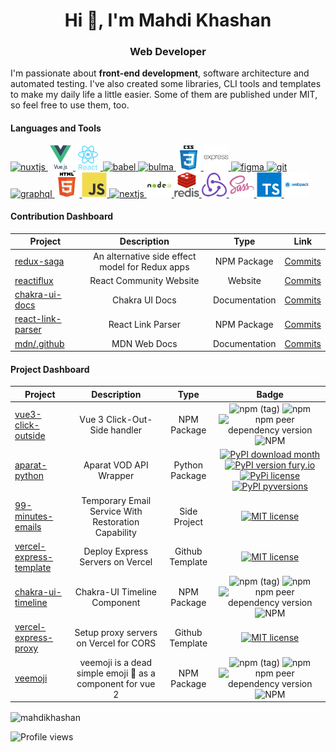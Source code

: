 <h1 align="center">Hi 👋, I'm Mahdi Khashan</h1>
<h3 align="center">Web Developer</h3>

I'm passionate about **front-end development**, software architecture and automated testing. I've also created some libraries, CLI tools and templates to make my daily life a little easier. Some of them are published under MIT, so feel free to use them, too.

#### Languages and Tools

<a href="https://nuxtjs.org/" target="_blank" rel="noreferrer"> <img src="https://www.vectorlogo.zone/logos/nuxtjs/nuxtjs-icon.svg" alt="nuxtjs" width="40" height="40"/> </a> <a href="https://vuejs.org/" target="_blank" rel="noreferrer"> <img src="https://raw.githubusercontent.com/devicons/devicon/master/icons/vuejs/vuejs-original-wordmark.svg" alt="vuejs" width="40" height="40"/> <a href="https://reactjs.org/" target="_blank" rel="noreferrer"> <img src="https://raw.githubusercontent.com/devicons/devicon/master/icons/react/react-original-wordmark.svg" alt="react" width="40" height="40"/> </a> 
<a href="https://babeljs.io/" target="_blank" rel="noreferrer"> <img src="https://www.vectorlogo.zone/logos/babeljs/babeljs-icon.svg" alt="babel" width="40" height="40"/> </a> <a href="https://bulma.io/" target="_blank" rel="noreferrer"> <img src="https://raw.githubusercontent.com/gilbarbara/logos/804dc257b59e144eaca5bc6ffd16949752c6f789/logos/bulma.svg" alt="bulma" width="40" height="40"/> </a> <a href="https://www.w3schools.com/css/" target="_blank" rel="noreferrer"> <img src="https://raw.githubusercontent.com/devicons/devicon/master/icons/css3/css3-original-wordmark.svg" alt="css3" width="40" height="40"/> </a> <a href="https://expressjs.com" target="_blank" rel="noreferrer"> <img src="https://raw.githubusercontent.com/devicons/devicon/master/icons/express/express-original-wordmark.svg" alt="express" width="40" height="40"/> </a> <a href="https://www.figma.com/" target="_blank" rel="noreferrer"> <img src="https://www.vectorlogo.zone/logos/figma/figma-icon.svg" alt="figma" width="40" height="40"/> </a> <a href="https://git-scm.com/" target="_blank" rel="noreferrer"> <img src="https://www.vectorlogo.zone/logos/git-scm/git-scm-icon.svg" alt="git" width="40" height="40"/> </a> <a href="https://graphql.org" target="_blank" rel="noreferrer"> <img src="https://www.vectorlogo.zone/logos/graphql/graphql-icon.svg" alt="graphql" width="40" height="40"/> </a> <a href="https://www.w3.org/html/" target="_blank" rel="noreferrer"> <img src="https://raw.githubusercontent.com/devicons/devicon/master/icons/html5/html5-original-wordmark.svg" alt="html5" width="40" height="40"/> </a> <a href="https://developer.mozilla.org/en-US/docs/Web/JavaScript" target="_blank" rel="noreferrer"> <img src="https://raw.githubusercontent.com/devicons/devicon/master/icons/javascript/javascript-original.svg" alt="javascript" width="40" height="40"/> </a> <a href="https://nextjs.org/" target="_blank" rel="noreferrer"> <img src="https://cdn.worldvectorlogo.com/logos/nextjs-2.svg" alt="nextjs" width="40" height="40"/> </a> <a href="https://nodejs.org" target="_blank" rel="noreferrer"> <img src="https://raw.githubusercontent.com/devicons/devicon/master/icons/nodejs/nodejs-original-wordmark.svg" alt="nodejs" width="40" height="40"/> </a> <a href="https://redis.io" target="_blank" rel="noreferrer"> <img src="https://raw.githubusercontent.com/devicons/devicon/master/icons/redis/redis-original-wordmark.svg" alt="redis" width="40" height="40"/> </a> <a href="https://redux.js.org" target="_blank" rel="noreferrer"> <img src="https://raw.githubusercontent.com/devicons/devicon/master/icons/redux/redux-original.svg" alt="redux" width="40" height="40"/> </a> <a href="https://sass-lang.com" target="_blank" rel="noreferrer"> <img src="https://raw.githubusercontent.com/devicons/devicon/master/icons/sass/sass-original.svg" alt="sass" width="40" height="40"/> </a> <a href="https://www.typescriptlang.org/" target="_blank" rel="noreferrer"> <img src="https://raw.githubusercontent.com/devicons/devicon/master/icons/typescript/typescript-original.svg" alt="typescript" width="40" height="40"/> </a>  </a> <a href="https://webpack.js.org" target="_blank" rel="noreferrer"> <img src="https://raw.githubusercontent.com/devicons/devicon/d00d0969292a6569d45b06d3f350f463a0107b0d/icons/webpack/webpack-original-wordmark.svg" alt="webpack" width="40" height="40"/> </a> </p>

#### Contribution Dashboard

| Project        | Description | Type | Link            |
| -------------- |:-----------:|:----:|:---------------:|
| [redux-saga](https://github.com/redux-saga/redux-saga)| An alternative side effect model for Redux apps | NPM Package | [Commits](https://github.com/redux-saga/redux-saga/commits?author=mahdikhashan) |
| [reactiflux](https://github.com/reactiflux/reactiflux.com) | React Community Website | Website | [Commits](https://github.com/reactiflux/reactiflux.com/commits?author=mahdikhashan) |
| [chakra-ui-docs](https://github.com/chakra-ui/chakra-ui-docs) | Chakra UI Docs | Documentation | [Commits](https://github.com/chakra-ui/chakra-ui-docs/commits?author=mahdikhashan) |
| [react-link-parser](https://github.com/amir2mi/react-link-parser) | React Link Parser | NPM Package | [Commits](https://github.com/amir2mi/react-link-parser/commits?author=mahdikhashan) | 
| [mdn/.github](https://github.com/mdn/.github/commits?author=mahdikhashan) | MDN Web Docs | Documentation | [Commits]() | 


#### Project Dashboard

| Project        | Description | Type | Badge           |
| -------------- |:-----------:|:----:|:---------------:|
| [vue3-click-outside](https://github.com/mahdikhashan/vue3-click-outside)       | Vue 3 Click-Out-Side handler | NPM Package | ![npm (tag)](https://img.shields.io/npm/v/@mahdikhashan/vue3-click-outside/latest?style=plastic) ![npm](https://img.shields.io/npm/dy/@mahdikhashan/vue3-click-outside) ![npm peer dependency version](https://img.shields.io/npm/dependency-version/@mahdikhashan/vue3-click-outside/peer/vue) ![NPM](https://img.shields.io/npm/l/@mahdikhashan/vue3-click-outside)|
| [aparat-python](https://github.com/mahdikhashan/aparat-python)| Aparat VOD API Wrapper | Python Package | [![PyPI download month](https://img.shields.io/pypi/dm/aparat-python.svg)](https://pypi.python.org/pypi/aparat-python/) [![PyPI version fury.io](https://badge.fury.io/py/aparat-python.svg)](https://pypi.python.org/pypi/aparat-python/) [![PyPi license](https://badgen.net/pypi/license/pip/)](https://pypi.org/project/aparat-python/) [![PyPI pyversions](https://img.shields.io/pypi/pyversions/aparat-python.svg)](https://pypi.python.org/pypi/aparat-python/) |
| [99-minutes-emails](https://github.com/mahdikhashan/99-minutes-emails)  | Temporary Email Service With Restoration Capability | Side Project | [![MIT license](https://img.shields.io/badge/License-MIT-blue.svg)](https://lbesson.mit-license.org/) |
| [vercel-express-template](https://github.com/mahdikhashan/vercel-express-template) | Deploy Express Servers on Vercel | Github Template | [![MIT license](https://img.shields.io/badge/License-MIT-blue.svg)](https://lbesson.mit-license.org/) |
| [chakra-ui-timeline](https://github.com/mahdikhashan/chakra-ui-timeline) | Chakra-UI Timeline Component | NPM Package | ![npm (tag)](https://img.shields.io/npm/v/@mahdikhashan/chakra-timeline/latest?style=plastic) ![npm](https://img.shields.io/npm/dy/@mahdikhashan/chakra-timeline) ![npm peer dependency version](https://img.shields.io/npm/dependency-version/@mahdikhashan/chakra-timeline/peer/vue) ![NPM](https://img.shields.io/npm/l/@mahdikhashan/vue3-click-outside)
| [vercel-express-proxy](https://github.com/mahdikhashan/vercel-express-proxy) | Setup proxy servers on Vercel for CORS | Github Template | [![MIT license](https://img.shields.io/badge/License-MIT-blue.svg)](https://lbesson.mit-license.org/) |
| [veemoji](https://github.com/mahdikhashan/veemoji) | veemoji is a dead simple emoji 🚀 as a component for vue 2 | NPM Package | ![npm (tag)](https://img.shields.io/npm/v/veemoji/latest?style=plastic) ![npm](https://img.shields.io/npm/dy/veemoji) ![npm peer dependency version](https://img.shields.io/npm/dependency-version/veemoji/peer/vue) ![NPM](https://img.shields.io/npm/l/veemoji)

<p><img align="center" src="https://github-readme-stats.vercel.app/api/top-langs?username=mahdikhashan&show_icons=true&locale=en&layout=compact" alt="mahdikhashan" /></p>

![Profile views](https://gpvc.arturio.dev/mahdikhashan)

<!--
**mahdikhashan/mahdikhashan** is a ✨ _special_ ✨ repository because its `README.md` (this file) appears on your GitHub profile.

Here are some ideas to get you started:

📫 For **part-time** and **project (hourly-based)** collaboration write to mohi[at]nanoman.space.

- 🔭 I’m currently working on ...
- 🌱 I’m currently learning ...
- 👯 I’m looking to collaborate on ...
- 🤔 I’m looking for help with ...
- 💬 Ask me about ...
- 📫 How to reach me: ...
- 😄 Pronouns: ...
- ⚡ Fun fact: ...
-->
